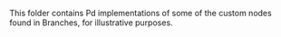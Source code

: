 This folder contains Pd implementations of some of the custom nodes found in Branches, for illustrative purposes.